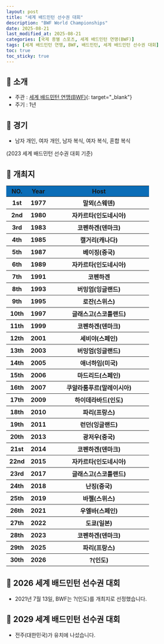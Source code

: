 ```yaml
---
layout: post
title: "세계 배드민턴 선수권 대회"
description: "BWF World Championships"
date: 2025-08-21
last_modified_at: 2025-08-21
categories: [국제 종별 스포츠, 세계 배드민턴 연맹(BWF)]
tags: [세계 배드민턴 연맹, BWF, 배드민턴, 세계 배드민턴 선수권 대회]
toc: true
toc_sticky: true
---
```

## 📜 소개
* 주관 : [세계 배드민턴 연맹(BWF)](https://bwfbadminton.com/){: target="_blank"}
* 주기 : 1년

## 📜 경기
* 남자 개인, 여자 개인, 남자 복식, 여자 복식, 혼합 복식

(2023 세계 배드민턴 선수권 대회 기준)

## 📜 개최지
<html>

<head>
    <meta charset="UTF-8">
</head>

<body>
    <table>
        <tr style="background: #0B6DB7;">
            <th style="width: 15%; font-weight: bold;">NO.</th>
            <th style="width: 15%; font-weight: bold;">Year</th>
            <th style="width: 70%; font-weight: bold;">Host</th>
        </tr>
        <tr>
            <th>1st</th>
            <th>1977</th>
            <th>말뫼(스웨덴)</th>
        </tr>
        <tr>
            <th>2nd</th>
            <th>1980</th>
            <th>자카르타(인도네시아)</th>
        </tr>
        <tr>
            <th>3rd</th>
            <th>1983</th>
            <th>코펜하겐(덴마크)</th>
        </tr>
        <tr>
            <th>4th</th>
            <th>1985</th>
            <th>캘거리(캐나다)</th>
        </tr>
        <tr>
            <th>5th</th>
            <th>1987</th>
            <th>베이징(중국)</th>
        </tr>
        <tr>
            <th>6th</th>
            <th>1989</th>
            <th>자카르타(인도네시아)</th>
        </tr>
        <tr>
            <th>7th</th>
            <th>1991</th>
            <th>코펜하겐</th>
        </tr>
        <tr>
            <th>8th</th>
            <th>1993</th>
            <th>버밍엄(잉글랜드)</th>
        </tr>
        <tr>
            <th>9th</th>
            <th>1995</th>
            <th>로잔(스위스)</th>
        </tr>
        <tr>
            <th>10th</th>
            <th>1997</th>
            <th>글래스고(스코틀랜드)</th>
        </tr>
        <tr>
            <th>11th</th>
            <th>1999</th>
            <th>코펜하겐(덴마크)</th>
        </tr>
        <tr>
            <th>12th</th>
            <th>2001</th>
            <th>세비야(스페인)</th>
        </tr>
        <tr>
            <th>13th</th>
            <th>2003</th>
            <th>버밍엄(잉글랜드)</th>
        </tr>
        <tr>
            <th>14th</th>
            <th>2005</th>
            <th>애너하임(미국)</th>
        </tr>
        <tr>
            <th>15th</th>
            <th>2006</th>
            <th>마드리드(스페인)</th>
        </tr>
        <tr>
            <th>16th</th>
            <th>2007</th>
            <th>쿠알라룸푸르(말레이시아)</th>
        </tr>
        <tr>
            <th>17th</th>
            <th>2009</th>
            <th>하이데라바드(인도)</th>
        </tr>
        <tr>
            <th>18th</th>
            <th>2010</th>
            <th>파리(프랑스)</th>
        </tr>
        <tr>
            <th>19th</th>
            <th>2011</th>
            <th>런던(잉글랜드)</th>
        </tr>
        <tr>
            <th>20th</th>
            <th>2013</th>
            <th>광저우(중국)</th>
        </tr>
        <tr>
            <th>21st</th>
            <th>2014</th>
            <th>코펜하겐(덴마크)</th>
        </tr>
        <tr>
            <th>22nd</th>
            <th>2015</th>
            <th>자카르타(인도네시아)</th>
        </tr>
        <tr>
            <th>23rd</th>
            <th>2017</th>
            <th>글래스고(스코틀랜드)</th>
        </tr>
        <tr>
            <th>24th</th>
            <th>2018</th>
            <th>난징(중국)</th>
        </tr>
        <tr>
            <th>25th</th>
            <th>2019</th>
            <th>바젤(스위스)</th>
        </tr>
        <tr>
            <th>26th</th>
            <th>2021</th>
            <th>우엘바(스페인)</th>
        </tr>
        <tr>
            <th>27th</th>
            <th>2022</th>
            <th>도쿄(일본)</th>
        </tr>
        <tr>
            <th>28th</th>
            <th>2023</th>
            <th>코펜하겐(덴마크)</th>
        </tr>
        <tr>
            <th>29th</th>
            <th>2025</th>
            <th>파리(프랑스)</th>
        </tr>
        <tr>
            <th>30th</th>
            <th>2026</th>
            <th>?(인도)</th>
        </tr>
    </table>
</body>

</html>

## 📜 2026 세계 배드민턴 선수권 대회
* 2021년 7월 13일, BWF는 <span class="foreign-host">?(인도)</span>를 개최지로 선정했습니다.

## 📜 2029 세계 배드민턴 선수권 대회
* 전주(대한민국)가 유치에 나섰습니다.
